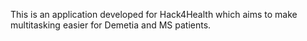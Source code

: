 This is an application developed for Hack4Health which aims to make multitasking easier for Demetia and MS patients. 
